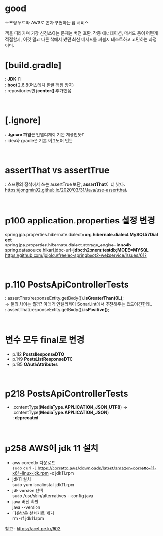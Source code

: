 # good
스프링 부트와 AWS로 혼자 구현하는 웹 서비스

책을 따라가며 가장 신경쓰이는 문제는 버전 호환.
각종 애너테이션, 메서드 등이 어떤게 적절할지, 이것 말고 다른 책에서 봤던 최신 메서드를 써볼지 
테스트하고 고민하는 과정이다.


# **[build.gradle]**   
: **JDK** 11    
: **boot** 2.6.8(머스테치 한글 깨짐 방지)   
: repositories만 **jcenter()** 추가했음   

<br>

# **[.ignore]**   
: **.ignore 파일**은 인텔리제이 기본 제공인듯?   
: idea와 gradle은 기본 이그노어 인듯   

<br>


# **assertThat vs assertTrue**   
: 스프링의 정석에서 쓰는 assertTrue 보단, **assertThat**이 더 낫다.   
 https://jongmin92.github.io/2020/03/31/Java/use-assertthat/   
 
 <br>
 
# **p100 application.properties 설정 변경**     
spring.jpa.properties.hibernate.dialect=**org.hibernate.dialect.MySQL57Dialect**   
spring.jpa.properties.hibernate.dialect.storage_engine=**innodb**   
spring.datasource.hikari.jdbc-url=**jdbc:h2:mem:testdb;MODE=MYSQL**    
https://github.com/jojoldu/freelec-springboot2-webservice/issues/612

<br>   

# **p.110 PostsApiControllerTests**   
: assertThat(responseEntity.getBody()).**isGreaterThan(0L)**;   
-> 둘의 차이는 뭘까? 아래가 인텔리제이 SonarLint에서 추천해주는 코드이긴한데..   
: assertThat(responseEntity.getBody()).**isPositive()**;   


<br>    

# **변수 모두 final로 변경**      
 - p.112 **PostsResponseDTO**      
 - p.149 **PostsListResponseDTO**     
 - p.185 **OAuthAttributes**      


<br>    
   
   
# **p218 PostsApiControllerTests**   
 - .contentType(**MediaType.APPLICATION_JSON_UTF8**) -> .contentType(**MediaType.APPLICATION_JSON**)   
   : **deprecated**   
   
<br>   
 

# **p258 AWS에 jdk 11 설치**         
 - aws coreetto 다운로드   
sudo curl -L https://corretto.aws/downloads/latest/amazon-corretto-11-x64-linux-jdk.rpm -o jdk11.rpm   
 - jdk11 설치   
sudo yum localinstall jdk11.rpm   
 - jdk version 선택   
sudo /usr/sbin/alternatives --config java   
 - java 버전 확인   
java --version   
 - 다운받은 설치키트 제거   
rm -rf jdk11.rpm   
   
참고 : https://acet.pe.kr/902   
   
<br>   
<br>   

#  

